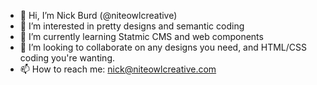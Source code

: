 - 👋 Hi, I’m Nick Burd (@niteowlcreative)
- 👀 I’m interested in pretty designs and semantic coding
- 🌱 I’m currently learning Statmic CMS and web components
- 💞️ I’m looking to collaborate on any designs you need, and HTML/CSS coding you're wanting.
- 📫 How to reach me: nick@niteowlcreative.com

<!---
niteowlcreative/niteowlcreative is a ✨ special ✨ repository because its `README.md` (this file) appears on your GitHub profile.
You can click the Preview link to take a look at your changes.
--->
